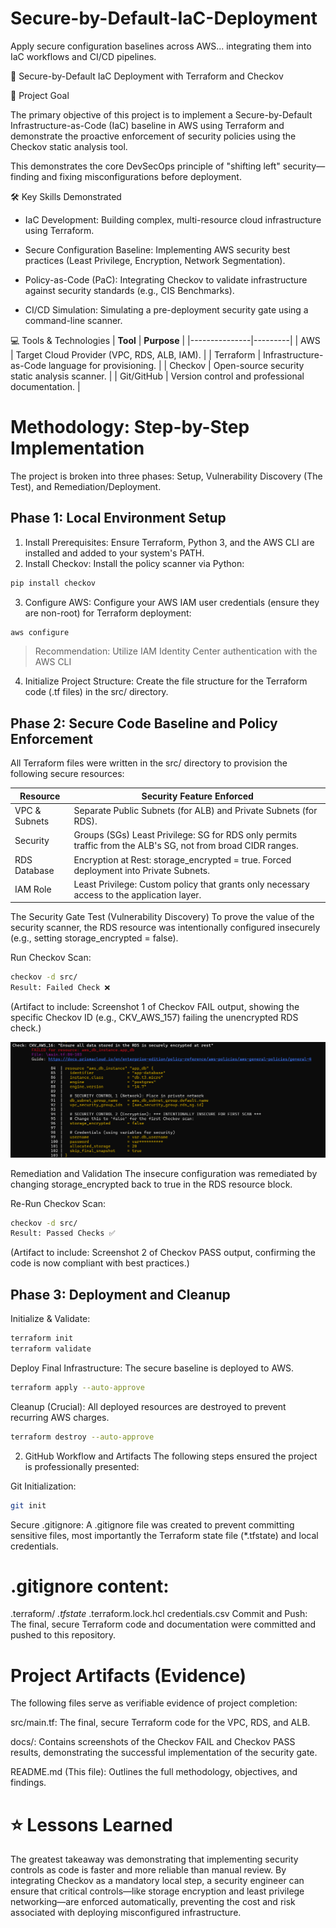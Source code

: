 # Secure-by-Default-IaC-Deployment
Apply secure configuration baselines across AWS... integrating them into IaC workflows and CI/CD pipelines.

🚀 Secure-by-Default IaC Deployment with Terraform and Checkov

🎯 Project Goal

The primary objective of this project is to implement a Secure-by-Default Infrastructure-as-Code (IaC) baseline in AWS using Terraform and demonstrate the proactive enforcement of security policies using the Checkov static analysis tool.

This demonstrates the core DevSecOps principle of "shifting left" security—finding and fixing misconfigurations before deployment.

🛠️ Key Skills Demonstrated

- IaC Development: Building complex, multi-resource cloud infrastructure using Terraform.

- Secure Configuration Baseline: Implementing AWS security best practices (Least Privilege, Encryption, Network Segmentation).

- Policy-as-Code (PaC): Integrating Checkov to validate infrastructure against security standards (e.g., CIS Benchmarks).

- CI/CD Simulation: Simulating a pre-deployment security gate using a command-line scanner.

💻 Tools & Technologies
| **Tool**      | **Purpose** |
|---------------|---------|
| AWS           | Target Cloud Provider (VPC, RDS, ALB, IAM).      | 
| Terraform     | Infrastructure-as-Code language for provisioning.      |
| Checkov       | Open-source security static analysis scanner.      |
| Git/GitHub    | Version control and professional documentation.      |

# Methodology: Step-by-Step Implementation
The project is broken into three phases: Setup, Vulnerability Discovery (The Test), and Remediation/Deployment.

## Phase 1: Local Environment Setup
1. Install Prerequisites: Ensure Terraform, Python 3, and the AWS CLI are installed and added to your system's PATH.
2. Install Checkov: Install the policy scanner via Python:
```Bash
pip install checkov
```
3. Configure AWS: Configure your AWS IAM user credentials (ensure they are non-root) for Terraform deployment:
```Bash
aws configure
```
> Recommendation: Utilize IAM Identity Center authentication with the AWS CLI

4. Initialize Project Structure: Create the file structure for the Terraform code (.tf files) in the src/ directory.

## Phase 2: Secure Code Baseline and Policy Enforcement
All Terraform files were written in the src/ directory to provision the following secure resources:

|**Resource** |	**Security Feature Enforced** |
| ----------- | ----------------------------- |
|VPC & Subnets |	Separate Public Subnets (for ALB) and Private Subnets (for RDS). |
|Security | Groups (SGs)	Least Privilege: SG for RDS only permits traffic from the ALB's SG, not from broad CIDR ranges. |
|RDS Database |	Encryption at Rest: storage_encrypted = true. Forced deployment into Private Subnets. |
|IAM Role |	Least Privilege: Custom policy that grants only necessary access to the application layer. |

The Security Gate Test (Vulnerability Discovery)
To prove the value of the security scanner, the RDS resource was intentionally configured insecurely (e.g., setting storage_encrypted = false).

Run Checkov Scan:

```Bash
checkov -d src/
Result: Failed Check ❌
```
(Artifact to include: Screenshot 1 of Checkov FAIL output, showing the specific Checkov ID (e.g., CKV_AWS_157) failing the unencrypted RDS check.)

![Artifact 1: Screenshot 1 of Checkov FAIL output](/docs/CKV_AWS_16-Failed.png)

Remediation and Validation
The insecure configuration was remediated by changing storage_encrypted back to true in the RDS resource block.

Re-Run Checkov Scan:
```Bash
checkov -d src/
Result: Passed Checks ✅
```
(Artifact to include: Screenshot 2 of Checkov PASS output, confirming the code is now compliant with best practices.)

## Phase 3: Deployment and Cleanup
Initialize & Validate:

```Bash
terraform init
terraform validate
```
Deploy Final Infrastructure: The secure baseline is deployed to AWS.

```Bash
terraform apply --auto-approve
```
Cleanup (Crucial): All deployed resources are destroyed to prevent recurring AWS charges.

```Bash
terraform destroy --auto-approve
```
2. GitHub Workflow and Artifacts
The following steps ensured the project is professionally presented:

Git Initialization:

```Bash
git init
```
Secure .gitignore: A .gitignore file was created to prevent committing sensitive files, most importantly the Terraform state file (*.tfstate) and local credentials.

# .gitignore content:
.terraform/
*.tfstate*
.terraform.lock.hcl
credentials.csv
Commit and Push: The final, secure Terraform code and documentation were committed and pushed to this repository.

# Project Artifacts (Evidence)
The following files serve as verifiable evidence of project completion:

src/main.tf: The final, secure Terraform code for the VPC, RDS, and ALB.

docs/: Contains screenshots of the Checkov FAIL and Checkov PASS results, demonstrating the successful implementation of the security gate.

README.md (This file): Outlines the full methodology, objectives, and findings.

# ⭐ Lessons Learned
The greatest takeaway was demonstrating that implementing security controls as code is faster and more reliable than manual review. By integrating Checkov as a mandatory local step, a security engineer can ensure that critical controls—like storage encryption and least privilege networking—are enforced automatically, preventing the cost and risk associated with deploying misconfigured infrastructure.
